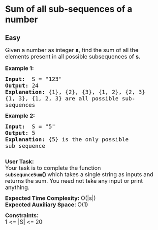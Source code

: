 # Sum of all sub-sequences of a number
## Easy
<div class="problems_problem_content__Xm_eO"><p><span style="font-size:18px">Given a number as integer <strong>s</strong>, find the sum of all the elements present in all possible subsequences of <strong>s</strong>. </span><br>
<br>
<strong><span style="font-size:18px">Example 1:</span></strong></p>

<pre><span style="font-size:18px"><strong>Input:</strong>  S = "123" </span><span style="font-size:18px">
<strong>Output:</strong> 24
<strong>Explanation:</strong> {1}, {2}, {3}, {1, 2}, {2, 3}
{1, 3}, {1, 2, 3} are all possible sub-
sequences</span>
</pre>

<p><strong><span style="font-size:18px">Example 2:</span></strong></p>

<pre><span style="font-size:18px"><strong>Input:</strong>  S = "5"
<strong>Output:</strong> 5
<strong>Explanation:</strong> {5} is the only possible 
sub sequence</span>

</pre>

<p><span style="font-size:18px"><strong>User Task:</strong><br>
Your task is to complete the function <strong><code>subsequnceSum</code>()&nbsp;</strong>which takes a single string as inputs and returns the sum. You need not take any input or print anything.</span></p>

<p><span style="font-size:18px"><strong>Expected Time Complexity:&nbsp;</strong>O(|s|)<br>
<strong>Expected Auxiliary Space:&nbsp;</strong>O(1)</span></p>

<p><span style="font-size:18px"><strong>Constraints:</strong><br>
1 &lt;= |S| &lt;= 20</span></p>
</div>
